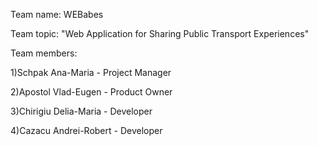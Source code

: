 Team name: WEBabes 

Team topic: "Web Application for Sharing Public Transport Experiences"

Team members: 

1)Schpak Ana-Maria - Project Manager

2)Apostol Vlad-Eugen - Product Owner

3)Chirigiu Delia-Maria - Developer

4)Cazacu Andrei-Robert - Developer

